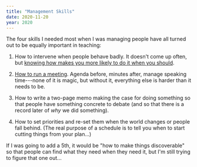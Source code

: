 ```yaml
---
title: "Management Skills"
date: 2020-11-20
year: 2020
---
```


The four skills I needed most when I was managing people have all turned out to be equally important in teaching:

1.  How to intervene when people behave badly.
    It doesn't come up often, but [knowing how makes you more likely to do it when you should](https://hbr.org/2020/05/why-sexual-harassment-programs-backfire).

2.  [How to run a meeting]({{site.baseurl}}/2018/05/11/meetings.html).
    Agenda before, minutes after, manage speaking time---none of it is magic,
    but without it, everything else is harder than it needs to be.

3.  How to write a two-page memo making the case for doing something
    so that people have something concrete to debate
    (and so that there is a record later of *why* we did something).

4.  How to set priorities and re-set them when the world changes or people fall behind.
    (The real purpose of a schedule is to tell you when to start cutting things from your plan...)

If I was going to add a 5th, it would be "how to make things discoverable"
so that people can find what they need when they need it,
but I'm still trying to figure that one out...
